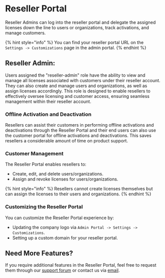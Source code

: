 # Reseller Portal

Reseller Admins can log into the reseller portal and delegate the assigned licenses down the line to users or organizations, track activations, and manage customers.

{% hint style="info" %}
You can find your reseller portal URL on the `Settings -> Customizations` page in the admin portal.
{% endhint %}

## **Reseller Admin:**

Users assigned the "reseller-admin" role have the ability to view and manage all licenses associated with customers under their reseller account. They can also create and manage users and organizations, as well as assign licenses accordingly. This role is designed to enable resellers to effectively oversee licensing and customer access, ensuring seamless management within their reseller account.

### **Offline Activation and Deactivation**

Resellers can assist their customers in performing offline activations and deactivations through the Reseller Portal and their end users can also use the customer portal for offline activations and deactivations. This saves resellers a considerable amount of time on product support.

### **Customer Management**

The Reseller Portal enables resellers to:

* Create, edit, and delete users/organizations.
* Assign and revoke licenses for users/organizations.

{% hint style="info" %}
Resellers cannot create licenses themselves but can assign the licenses to their users and organizations.
{% endhint %}

### **Customizing the Reseller Portal**

You can customize the Reseller Portal experience by:

* Updating the company logo via `Admin Portal -> Settings -> Customizations`.
* Setting up a custom domain for your reseller portal.

## **Need More Features?**

If you require additional features in the Reseller Portal, feel free to request them through our [support forum](https://forums.cryptlex.com/) or contact us via [email](mailto:support@cryptlex.com?Subject=Using%20LexActivator).
